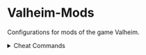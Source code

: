 # Valheim-Mods
Сonfigurations for mods of the game Valheim.

<details>
  <summary>Cheat Commands</summary>
  
## Cheat Commands
To activate cheat commands, type `devcommands` and press enter. You'll be able to use the cheat commands below in singleplayer mode. They won't work on a multiplayer server.

To deactivate cheat commands, type `devcommands` and press enter again.

Type `debugmode` into the console without quotes
 **How to Read this List:**

- Anything between parentheses ( ) is a comment describing the command. (don't type these)
- Anything in brackets [ ] are arguments that the command takes. (don't add the brackets when using the commands)
- Not every command has arguments and sometimes not all arguments are required

**Examples:**
`wind [angle] [intensity 0-1]`
To use this in game you would replace [angle] and [intensity] with numbers.
`wind 45 0.5`

```
goto [x] [z] (teleport to coordinates)
goto 0 0
goto 25 60
```

```
spawn [prefabName] [amount] [level]
spawn Troll (spawns 1 troll)
spawn Troll 1 2 (spawns a single level 2 troll)
spawn Troll 5 (spawns 5 trolls)
```

```
beard (makes your chin bald)
debugmode (creative mode see below for info)
dpsdebug (toggle damage per second debug)
event [eventName] (start an event)
exploremap (remove fog of war)
freefly (toggles flying)
genloc
ghost
god (enables godmode)
goto [x] [y] [z] (teleport to coordinates)
hair (makes you bald)
heal
imacheater (toggle cheat mode)
killall (kills nearby enemies/creatures)
location (set spawn location)
model
players [number] (scales the difficulty see more info below)
pos (prints your coordinates)
puke
raiseskill [skillName] [amount] (adds amount of levels to skill)
randomevent (starts random event)
removedrops (removes all items on ground)
resetcharacter (resets skills and inventory)
resetmap (cover map in fog)
resetskill [skillName] (reset skill to zero)
resetwind
save
skiptime [seconds]
sleep (fast forwards time by one day. watch as the sun and moon zoom by)
spawn [prefabName] [amount] [level]
stopevent
tame (tames nearby creatures)
wind [angle] [intensity 0-1]

help — показать все доступные команды;
kick [имя игрока / ip игрока / userID] — убрать («кикнуть») пользователя;
ban [имя игрока / ip игрока / userID] — забанить пользователя;
unban [имя игрока / ip игрока / userID] — разбанить пользователя;
banned — показать список забаненных;
ping — отправить пинг на сервер, чтобы увеличить время между действиями пользователей и реакцией на них в самой игре;
lodbias [число] — изменить значение lod. Оно отвечает за изображение высокодетализированных объектов на расстоянии. По умолчанию — 1,5;
info — показать информацию о системе.
devcommands — активировать режим читов.
help — показать список читов;
god — включить бессмертие (режим бога);
ghost — включить режим призрака, при котором противники будут вас игнорировать;
pos — узнать текущую позицию (координаты) игрока;
goto [x,z] — телепортироваться в указанную точку по координатам;
exploremap — открыть всю карту;
resetmap — отменить исследование всей карты;
killall — убить всех ближайших врагов на расстоянии до 100 метров;
tame — приручить всех зверей в округе, которых можно сделать домашними животными, на расстоянии до 100 метров;
save — сохранить игру
removedrops — убрать все выпадающие предметы в области на расстоянии до 100 метров;
location — установить место вашего воскрешения;
genloc — сгенерировать локации заново;
wind [угол] [интенсивность] — задать направление и скорость ветра (0 — безветрие, 0,1-0,3 — слабый ветер, 0,4-0,6 — умеренный ветер, 0,7-1 — сильный ветер и шторм в море);
resetwind — перезапустить параметры ветра;
skiptime [секунды] — промотать время на указанное число секунд;
tod [число] — установить время дня: 0 и 1 — полночь, 0.5 — полдень, -1 — вернуться к значениям по умолчанию;
sleep — промотать один день;
setkey [имя] — установить новый глобальный ключ;
resetkeys [имя] — сбросить указанный глобальный ключ;
listkeys — показать список глобальный ключей;
dpsdebug — включить или выключить отображение урона в секунду.
env [название] — установить среду отладки;
reserenv — сбросить среду отладки;
players [число] — регулировка шкалы сложности. Чтобы снизить её до минимума, введите число 0. Если вы хотите повысить её, вводите числа целые числа (1, 2, 3). Уровень сложности влияет на урон и здоровье всех существ в игре.
```
## Creative Mode

### How to Enable Creative/Debug Mode

1. Follow the steps above to enable cheatmode
2. Type `debugmode` into the console without quotes

### Controls and Features

- **Z** - Toggles Flying
- **B** - No Placement Cost
- **K** - Kills all monsters

Using "No Placement Cost" mode (B) you can **repair all equipment** from your inventory, **place buildings for free** with a hammer, and **craft items for free** from your inventory.
  
</details>
